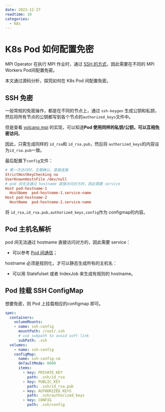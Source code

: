 ```yaml
---
date: 2023-12-27
readtime: 10
categories:
  - K8s
---
```




# K8s Pod 如何配置免密

MPI Operator 在执行 MPI 作业时，通过 [SSH 的方式](https://github.com/kubeflow/mpi-operator/blob/master/proposals/scalable-robust-operator.md#design)，因此需要在不同的 MPI Workers Pod间配置免密。

本文通过源码分析，探究如何在 K8s Pod 间配置免密。



<!-- more -->

## SSH 免密

一般常规的免密操作，都是在不同的节点上，通过 `ssh-keygen` 生成公钥和私钥，然后将所有节点的公钥都写到各个节点的`authorized_keys`文件中。

但是查看 [volcano mpi](https://github.com/volcano-sh/volcano/blob/ea04e652273d4714baedc1d1fffa736b73099d61/pkg/controllers/job/plugins/ssh/ssh.go#L37) 的实现，可以知道**Pod 使用同样的私钥/公钥，可以互相免密访问**。

因此，只需生成同样的 `id_rsa`和 `id_rsa.pub`，然后将 `authorized_keys`的内容设为`id_rsa.pub`一致。

最后配置下`config`文件：

```ini
# 第一次访问时，无需确认，直接连接
StrictHostKeyChecking no
UserKnownHostsFile /dev/null
# pod 间无法通过 hostname 直接访问对方的，因此需要 service
Host pod-hostname-1
  HostName  pod-hostname-1.service-name
Host pod-hostname-2
  HostName  pod-hostname-2.service-name
```

将 `id_rsa,id_rsa.pub,authorized_keys,config`作为 configmap的内容。

## Pod 主机名解析

pod 间无法通过 hostname 直接访问对方的，因此需要 service：

- 可以参考 [Pod 间通信](https://kubernetes.io/docs/tasks/job/job-with-pod-to-pod-communication/)；

hostname 必须是规则化，才可以静态生成所有的主机名：

- 可以用 Statefulset 或者 IndexJob 来生成有规则的 hostname。



## Pod 挂载 SSH ConfigMap

想要免密，则 Pod 上挂载相应的configmap 即可。

```yaml
spec:
  containers:
    volumeMounts:
    - name: ssh-config
      mountPath: /root/.ssh
      # use subpath to avoid soft link
      subPath: .ssh
  volumes:
    - name: ssh-config
    configMap:
      name: ssh-config-cm
      defaultMode: 0600
      items:
        - key: PRIVATE_KEY
          path: .ssh/id_rsa
        - key: PUBLIC_KEY
          path: .ssh/id_rsa.pub
        - key: AUTHORIZED_KEYS
          path: .ssh/authorized_keys
        - key: CONFIG
          path: .ssh/config
```

